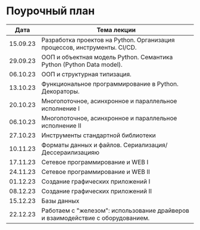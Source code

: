 # Поурочный план

| Дата     | Тема лекции                                                                     |
|----------|---------------------------------------------------------------------------------|
| 15.09.23 | Разработка проектов на Python. Организация процессов, инструменты. CI/CD.       |
| 29.09.23 | ООП и объектная модель Python. Семантика Python (Python Data model).            |
| 06.10.23 | ООП и cтруктурная типизация.                                                    |
 | 13.10.23 | Функциональное программирование в Python. Декораторы.                           |
 | 20.10.23 | Многопоточное, асинхронное и параллельное исполнение I                          |
 | 06.10.23 | Многопоточное, асинхронное и параллельное исполнение II                         |
 | 27.10.23 | Инструменты стандартной библиотеки                                              |
| 10.11.23 | Форматы данных и файлов. Сериализация/Дессераилизацияю                          |
| 17.11.23 | Сетевое программирование и WEB I                                                |
| 24.11.23 | Сетевое программирование и WEB II                                               |
| 01.12.23 | Создание графических приложений I                                               |
| 08.12.23 | Создание графических приложений II                                              |
| 15.12.23 | Базы данных                                                                     |
| 22.12.23 | Работаем с "железом": использование драйверов и взаимодействие с оборудованием. |